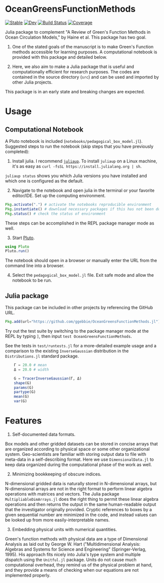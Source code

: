 # OceanGreensFunctionMethods

[![Stable](https://img.shields.io/badge/docs-stable-blue.svg)](https://ggebbie.github.io/OceanGreensFunctionMethods.jl/stable/)
[![Dev](https://img.shields.io/badge/docs-dev-blue.svg)](https://ggebbie.github.io/OceanGreensFunctionMethods.jl/dev/)
[![Build Status](https://github.com/ggebbie/OceanGreensFunctionMethods.jl/actions/workflows/CI.yml/badge.svg?branch=main)](https://github.com/ggebbie/OceanGreensFunctionMethods.jl/actions/workflows/CI.yml?query=branch%3Amain)
[![Coverage](https://codecov.io/gh/ggebbie/OceanGreensFunctionMethods.jl/branch/main/graph/badge.svg)](https://codecov.io/gh/ggebbie/OceanGreensFunctionMethods.jl)

Julia package to complement "A Review of Green's Function Methods in Ocean Circulation Models," by Haine et al. This package has two goal.

1. One of the stated goals of the manuscript is to make Green's Function methods accessible for learning purposes. A computational notebook is provided with this package and detailed below.

2. Here, we also aim to make a Julia package that is useful and computationally efficient for research purposes. The codes are contained in the source directory (`src`) and can be used and imported by other Julia projects. 

This package is in an early state and breaking changes are expected.

# Usage

## Computational Notebook

A Pluto notebook is included (`notebooks/pedagogical_box_model.jl`). Suggested steps to run the notebook (skip steps that you have previously completed):

1. Install julia. I recommend [`juliaup`](https://github.com/JuliaLang/juliaup). To install `juliaup` on a Linux machine, it's as easy as `curl -fsSL https://install.julialang.org | sh`. 

`juliaup status` shows you which Julia versions you have installed and which one is configured as the default.

2. Navigate to the notebook and open julia in the terminal or your favorite editor/IDE. Set up the computing environment.

```julia
Pkg.activate(".") # activate the notebooks reproducible environment
Pkg.instantiate() # download necessary packages if this has not been done before
Pkg.status() # check the status of environment
```
These steps can be accomplished in the REPL package manager mode as well.

3. Start [Pluto](https://plutojl.org/).

```julia
using Pluto
Pluto.run()
```
 
The notebook should open in a browser or manually enter the URL from the command line into a browser.

4. Select the `pedagogical_box_model.jl` file. Exit safe mode and allow the notebook to be run.


## Julia package

This package can be included in other projects by referencing the GitHub URL.
```julia
Pkg.add(url="https://github.com/ggebbie/OceanGreensFunctionMethods.jl")
```

Try out the test suite by switching to the package manager mode at the REPL by typing `]`, then input `test OceanGreensFunctionMethods`.

See the tests in `test/runtests.jl` for a more-detailed example usage and a comparison to the existing `InverseGaussian` distribution in the `Distributions.jl` standard package.
```julia
    Γ = 20.0 # mean
    Δ = 20.0 # width

    G = TracerInverseGaussian(Γ, Δ)
	shape(G)
	params(G)
	partype(G)
	mean(G)
	var(G)
```

# Features

1. Self-documented data formats.

Box models and other gridded datasets can be stored in concise arrays that are organized according to physical space or some other organizational system. Geo-scientists are familiar with storing output data to file with meta-data in a self-describing format. Here we use `DimensionalData.jl` to keep data organized during the computational phase of the work as well.

2. Minimizing bookkeeping of obscure indices.

N-dimensional gridded data is naturally stored in N-dimensional arrays, but N-dimensional arrays are not in the right format to perform linear algebra operations with matrices and vectors. The Julia package `MultipliableDimArrays.jl` does the right thing to permit these linear algebra operations and then returns the output in the same human-readable output that the investigator originally provided. Cryptic references to boxes by a given sequential number are minimized in the code, and instead values can be looked up from more easily-interpretable names.

3. Embedding physical units with numerical quantities.

Green's function methods with physical data are a type of Dimensional Analysis as laid out by George W. Hart ("Multidimensional Analysis: Algebras and Systems for Science and Engineering" (Springer-Verlag, 1995). His approach fits nicely into Julia's type system and multiple dispatch using the `Unitful.jl` package. Units do not cause much computational overhead, they remind us of the physical problem at hand, and they provide a means of checking when our equations are not implemented properly.


